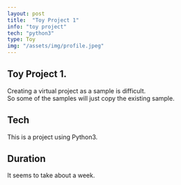 ```yaml
---
layout: post
title:  "Toy Project 1"
info: "toy project"
tech: "python3"
type: Toy
img: "/assets/img/profile.jpeg" 
---
```


## Toy Project 1.
Creating a virtual project as a sample is difficult.  
So some of the samples will just copy the existing sample.  


## Tech
This is a project using Python3.  


## Duration
It seems to take about a week.
